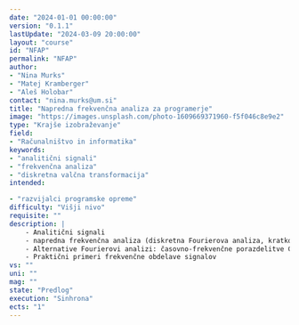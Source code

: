 ```yaml
---
date: "2024-01-01 00:00:00" 
version: "0.1.1"
lastUpdate: "2024-03-09 20:00:00"
layout: "course"
id: "NFAP"
permalink: "NFAP"
author:
- "Nina Murks"
- "Matej Kramberger"
- "Aleš Holobar"
contact: "nina.murks@um.si"
title: "Napredna frekvenčna analiza za programerje"
image: "https://images.unsplash.com/photo-1609669371960-f5f046c8e9e2"
type: "Krajše izobraževanje"
field:
- "Računalništvo in informatika"
keywords:
- "analitični signali"
- "frekvenčna analiza"
- "diskretna valčna transformacija"
intended:

- "razvijalci programske opreme"
difficulty: "Višji nivo"
requisite: ""
description: |
    - Analitični signali
    - napredna frekvenčna analiza (diskretna Fourierova analiza, kratkočasovna Fourierova analiza, okenske funkcije,  Welchova metoda),  
    - Alternative Fourierovi analizi: časovno-frekvenčne porazdelitve Cohenovega razreda in diskretna valčna transformacija... 
    - Praktični primeri frekvenčne obdelave signalov
vs: ""
uni: ""
mag: ""
state: "Predlog"
execution: "Sinhrona"
ects: "1"
---
```

